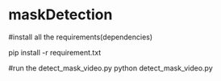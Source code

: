 # maskDetection
#install all the requirements(dependencies)

pip install -r requirement.txt

#run the detect_mask_video.py 
python detect_mask_video.py 
